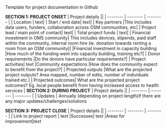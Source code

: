 Template for project documentation in Github

**SECTION 1: PROJECT ONSET**
| Project details ||
| -------- | -------- | -------- |
| Location | text|
| Start / end date| text|
| Key partners |This includes data users, funders, collaboration across OSM communities, etc|
| Project lead / main point of contact| text|
| Total project funds | text|
| Financial investment in OMS community| This includes devices, stipends, paid staff within the community, internal room hire (ie. donation towards renting a room from an OSM community)| 
|Financial investment in capacity building |How much of the funding went into capacity building, training etc?|
| Donor requirements |Do the donors have particular requirements?|
| Project activities| text
|Community expectations |How does the community expect to benefit from the project?|
| Projected outputs |What are the projected project outputs? Area mapped, number of edits, number of individuals trained etc.|
| Projected outcomes| What are the projected project outcomes? Eg. local people benefit from having increased access to health services |
**SECTION 2: DURING PROJECT**
| Project details ||
| -------- | -------- | -------- |
| Updates | Annually (depending on project length)If there are any major updates/challenges/solutions

**SECTION 3: PROJECT CLOSE**
| Project details ||
| -------- | -------- | -------- |
| Link to project report | text
|Successes| text
|Areas for improvement|text
